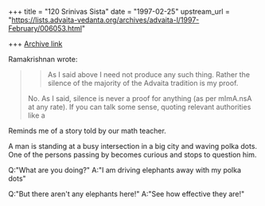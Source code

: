 +++
title = "120 Srinivas Sista"
date = "1997-02-25"
upstream_url = "https://lists.advaita-vedanta.org/archives/advaita-l/1997-February/006053.html"

+++
[Archive link](https://lists.advaita-vedanta.org/archives/advaita-l/1997-February/006053.html)

Ramakrishnan wrote:

> >
> > As I said above I need not produce any such thing.  Rather the silence of
> > the majority of the Advaita tradition is my proof.
>
> No. As I said, silence is never a proof for anything (as per mImA.nsA at any
> rate). If you can talk some sense, quoting relevant authorities like a
>

Reminds me of a story told by our math teacher.

A man is standing at a busy intersection in a big city and waving
polka dots. One of the persons passing by becomes curious and stops
to question him.

Q:"What are you doing?"
A:"I am driving elephants away with my polka dots"

Q:"But there aren't any elephants here!"
A:"See how effective they are!"

